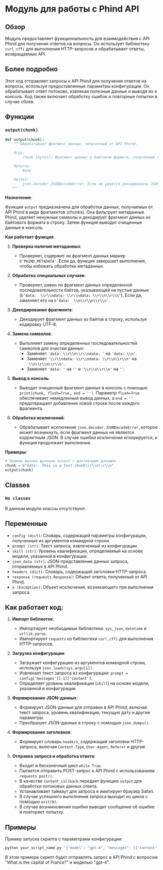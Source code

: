 # Модуль для работы с Phind API

## Обзор

Модуль предоставляет функциональность для взаимодействия с API Phind для получения ответов на вопросы.
Он использует библиотеку `curl_cffi` для выполнения HTTP-запросов и обрабатывает ответы, возвращаемые API.

## Более подробно

Этот код отправляет запросы к API Phind для получения ответов на вопросы, используя предоставленные параметры конфигурации.
Он обрабатывает ответ потоково, извлекая полезные данные и выводя их в консоль. Код также включает обработку ошибок и повторные попытки в случае сбоев.

## Функции

### `output(chunk)`

```python
def output(chunk):
    """Обрабатывает фрагмент данных, полученный от API Phind.

    Args:
        chunk (bytes): Фрагмент данных в байтовом формате, полученный от API.

    Returns:
        None

    Raises:
        json.decoder.JSONDecodeError: Если не удается декодировать JSON из фрагмента данных.
   """
```

**Назначение**:

Функция `output` предназначена для обработки данных, получаемых от API Phind в виде фрагментов (chunks). Она фильтрует метаданные Phind, удаляет ненужные символы и декодирует фрагмент данных из байтового формата в строку. Затем функция выводит очищенные данные в консоль.

**Как работает функция**:

1. **Проверка наличия метаданных**:
   - Проверяет, содержит ли фрагмент данных маркер `b'PHIND_METADATA'`. Если да, функция завершает выполнение, чтобы избежать обработки метаданных.

2. **Обработка специальных случаев**:
   - Проверяет, равен ли фрагмент данных определенной последовательности байтов, указывающей на пустые данные (`b'data:  \\r\\ndata: \\r\\ndata: \\r\\n\\r\\n'`). Если да, заменяет его на `b'data:  \\n\\r\\n\\r\\n'`.

3. **Декодирование фрагмента**:
   - Декодирует фрагмент данных из байтов в строку, используя кодировку UTF-8.

4. **Замена символов**:
   - Выполняет замену определенных последовательностей символов для очистки данных:
     - Заменяет `'data: \\r\\n\\r\\ndata: '` на `'data: \\n'`.
     - Заменяет `'\\r\\ndata: \\r\\ndata: \\r\\n\\r\\n'` на `'\\n\\r\\n\\r\\n'`.
     - Заменяет `'data: '` на `''` и `'\\r\\n\\r\\n'` на `''`.

5. **Вывод в консоль**:
   - Выводит очищенный фрагмент данных в консоль с помощью `print(chunk, flush=True, end = '')`. Параметр `flush=True` обеспечивает немедленный вывод данных, а `end = ''` предотвращает добавление новой строки после каждого фрагмента.

6. **Обработка исключений**:
   - Обрабатывает исключение `json.decoder.JSONDecodeError`, которое может возникнуть, если фрагмент данных не является корректным JSON. В случае ошибки исключение игнорируется, и функция продолжает выполнение.

**Примеры**:

```python
# Пример вызова функции output с фиктивными данными
chunk = b"data:  This is a test chunk\\r\\n\\r\\n"
output(chunk)
```

## Classes

### `No classes`

В данном модуле классы отсутствуют.

## Переменные

- `config (dict)`: Словарь, содержащий параметры конфигурации, полученные из аргументов командной строки.
- `prompt (str)`: Текст запроса, извлеченный из конфигурации.
- `skill (str)`: Уровень квалификации, определяемый на основе модели, указанной в конфигурации.
- `json_data (str)`: JSON-представление данных запроса, отправляемых в API Phind.
- `headers (dict)`: Словарь, содержащий заголовки HTTP-запроса.
- `response (requests.Response)`: Объект ответа, полученный от API Phind.
- `e (Exception)`: Объект исключения, возникающего при выполнении запроса.

## Как работает код:

1. **Импорт библиотек**:
   - Импортирует необходимые библиотеки: `sys`, `json`, `datetime` и `urllib.parse`.
   - Импортирует `requests` из библиотеки `curl_cffi` для выполнения HTTP-запросов.

2. **Загрузка конфигурации**:
   - Загружает конфигурацию из аргументов командной строки, используя `json.loads(sys.argv[1])`.
   - Извлекает текст запроса из конфигурации: `prompt = config['messages'][-1]['content']`.
   - Определяет уровень квалификации (`skill`) на основе модели, указанной в конфигурации.

3. **Формирование JSON-данных**:
   - Формирует JSON-данные для отправки в API Phind, включая текст запроса, уровень квалификации, текущую дату и другие параметры.
   - Преобразует JSON-данные в строку с помощью `json.dumps()`.

4. **Формирование заголовков**:
   - Формирует словарь `headers`, содержащий заголовки HTTP-запроса, включая `Content-Type`, `User-Agent`, `Referer` и другие.

5. **Отправка запроса и обработка ответа**:
   - Входит в бесконечный цикл `while True`.
   - Пытается отправить POST-запрос к API Phind с использованием `requests.post()`.
   - В качестве `content_callback` передает функцию `output` для обработки потоковых данных ответа.
   - Устанавливает таймаут для запроса и имитирует браузер Safari.
   - В случае успешного выполнения запроса выходит из цикла с помощью `exit(0)`.
   - В случае возникновения ошибки выводит сообщение об ошибке и повторяет попытку.

## Примеры

Пример запуска скрипта с параметрами конфигурации:

```bash
python your_script_name.py '{"model": "gpt-4", "messages": [{"content": "What is the capital of France?"}]}'
```

В этом примере скрипт будет отправлять запрос в API Phind с вопросом "What is the capital of France?" и моделью "gpt-4".